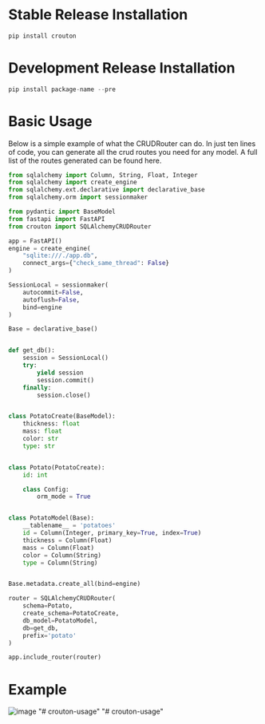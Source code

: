 # Stable Release Installation
```python
pip install crouton
```

# Development Release Installation
```python
pip install package-name --pre
```

# Basic Usage
Below is a simple example of what the CRUDRouter can do. In just ten lines of code, you can generate all the crud routes you need for any model. A full list of the routes generated can be found here.
```python
from sqlalchemy import Column, String, Float, Integer
from sqlalchemy import create_engine
from sqlalchemy.ext.declarative import declarative_base
from sqlalchemy.orm import sessionmaker

from pydantic import BaseModel
from fastapi import FastAPI
from crouton import SQLAlchemyCRUDRouter

app = FastAPI()
engine = create_engine(
    "sqlite:///./app.db",
    connect_args={"check_same_thread": False}
)

SessionLocal = sessionmaker(
    autocommit=False,
    autoflush=False,
    bind=engine
)

Base = declarative_base()


def get_db():
    session = SessionLocal()
    try:
        yield session
        session.commit()
    finally:
        session.close()


class PotatoCreate(BaseModel):
    thickness: float
    mass: float
    color: str
    type: str


class Potato(PotatoCreate):
    id: int

    class Config:
        orm_mode = True


class PotatoModel(Base):
    __tablename__ = 'potatoes'
    id = Column(Integer, primary_key=True, index=True)
    thickness = Column(Float)
    mass = Column(Float)
    color = Column(String)
    type = Column(String)


Base.metadata.create_all(bind=engine)

router = SQLAlchemyCRUDRouter(
    schema=Potato,
    create_schema=PotatoCreate,
    db_model=PotatoModel,
    db=get_db,
    prefix='potato'
)

app.include_router(router)

```

# Example
![image](https://github.com/user-attachments/assets/22e6ce3a-6eb1-4a80-a37f-93fef545b49e)
"# crouton-usage" 
"# crouton-usage" 
